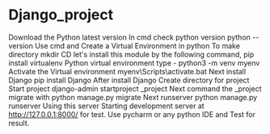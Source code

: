 # Django_project
Download the Python latest version
In cmd check python version python --version
Use cmd and Create a Virtual Environment in python
To make directory mkdir <name>
CD <name>
let's install this module by the following command, pip install virtualenv
Python virtual environment type - python3 -m venv myenv
Activate the Virtual environment myenv\Scripts\activate.bat
Next install Django pip install Django
After install Django Create directory for project
Start project django-admin startproject <name>_project
Next command the <name>_project
migrate with python manage.py migrate
Next runserver python manage.py runserver
Using this server Starting development server at http://127.0.0.1:8000/ for test.
Use pycharm or any python IDE and Test for result.
